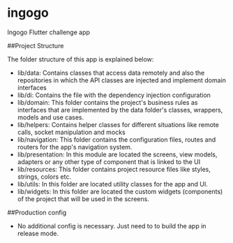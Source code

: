 # ingogo

Ingogo Flutter challenge app

##Project Structure

The folder structure of this app is explained below:

- lib/data: Contains classes that access data remotely and also the repositories in which the API classes are injected and implement domain interfaces
- lib/di: Contains the file with the dependency injection configuration
- lib/domain: This folder contains the project's business rules as interfaces that are implemented by the data folder's classes, wrappers, models and use cases.
- lib/helpers: Contains helper classes for different situations like remote calls, socket manipulation and mocks
- lib/navigation: This folder contains the configuration files, routes and routers for the app's navigation system.
- lib/presentation: In this module are located the screens, view models, adapters or any other type of component that is linked to the UI
- lib/resources: This folder contains project resource files like styles, strings, colors etc.
- lib/utils: In this folder are located utility classes for the app and UI.
- lib/widgets: In this folder are located the custom widgets (components) of the project that will be used in the screens.

##Production config

- No additional config is necessary. Just need to to build the app in release mode.